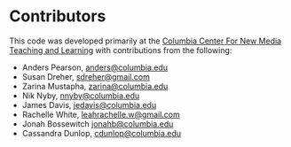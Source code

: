 # Contributors

This code was developed primarily at the [Columbia Center For New Media
Teaching and Learning](http://ccnmtl.columbia.edu/) with contributions
from the following:

* Anders Pearson, <anders@columbia.edu>
* Susan Dreher, <sdreher@gmail.com>
* Zarina Mustapha, <zarina@columbia.edu>
* Nik Nyby, <nnyby@columbia.edu>
* James Davis, <jedavis@columbia.edu>
* Rachelle White, <leahrachelle.w@gmail.com>
* Jonah Bossewitch <jonahb@columbia.edu>
* Cassandra Dunlop, <cdunlop@columbia.edu>
